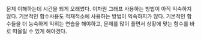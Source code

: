 문제 이해하는데 시간을 되게 오래썼다.
이차원 그래프 사용하는 방법이 아직 익숙하지 않다. 기본적인 함수사용도 적재적소에 사용하는 방법이 익숙하지가 않다.
기본적인 함수들을 더 능숙하게 익히는 연습을 해야하고, 문제를 많이 풀면서 
상황에 맞는 함수를 바로 떠올릴 수 있게 해야겠다.